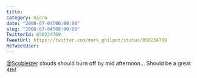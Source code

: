 ```yaml
---
title: 
category: micro
date: "2008-07-04T00:00:00"
slug: "2008-07-04T00:00:00"
TwitterId: 850234769
TweetUrl: https://twitter.com/mark_philpot/status/850234769
ReTweetUser: 
---
```


[@Scobleizer](https://twitter.com/Scobleizer) clouds should burn off by mid afternoon...  Should be a great 4th!